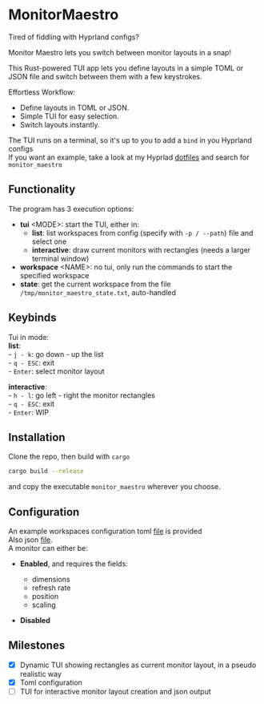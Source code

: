 # MonitorMaestro
Tired of fiddling with Hyprland configs?  

Monitor Maestro lets you switch between monitor layouts in a snap!  

This Rust-powered TUI app lets you define layouts in a simple TOML or JSON file and switch between them with a few keystrokes.  

Effortless Workflow:
- Define layouts in TOML or JSON.
- Simple TUI for easy selection.
- Switch layouts instantly.

The TUI runs on a terminal, so it's up to you to add a `bind` in you Hyprland configs  
If you want an example, take a look at my Hyprlad [dotfiles](https://github.com/Degra02/dotfiles/blob/master/hypr/hyprland.conf) and search for `monitor_maestro`

## Functionality
The program has 3 execution options:  
- __tui__ \<MODE\>: start the TUI, either in:  
    - __list__: list workspaces from config (specify with `-p / --path`) file and select one  
    - __interactive__: draw current monitors with rectangles (needs a larger terminal window)  
- __workspace__ \<NAME\>: no tui, only run the commands to start the specified workspace  
- __state__: get the current workspace from the file `/tmp/monitor_maestro_state.txt`, auto-handled  

## Keybinds
Tui in mode:  
__list__:  
    - `j - k`: go down - up the list  
    - `q - ESC`: exit   
    - `Enter`: select monitor layout  

__interactive__:    
    - `h - l`: go left - right the monitor rectangles  
    - `q - ESC`: exit  
    - `Enter`: WIP  


## Installation
Clone the repo, then build with `cargo` 
```bash
cargo build --release
```
and copy the executable `monitor_maestro` wherever you choose.

## Configuration
An example workspaces configuration toml [file](./workspaces_example.toml) is provided  
Also json [file](./workspaces_example.json).  
A monitor can either be:  
- __Enabled__, and requires the fields:  
    - dimensions  
    - refresh rate  
    - position  
    - scaling  

- __Disabled__


## Milestones
- [X] Dynamic TUI showing rectangles as current monitor layout, in a pseudo realistic way  
- [X] Toml configuration
- [ ] TUI for interactive monitor layout creation and json output
